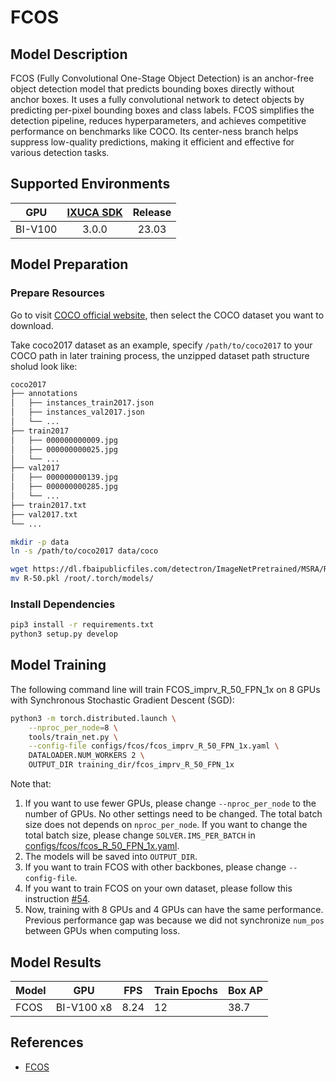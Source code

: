 # FCOS

## Model Description

FCOS (Fully Convolutional One-Stage Object Detection) is an anchor-free object detection model that predicts bounding
boxes directly without anchor boxes. It uses a fully convolutional network to detect objects by predicting per-pixel
bounding boxes and class labels. FCOS simplifies the detection pipeline, reduces hyperparameters, and achieves
competitive performance on benchmarks like COCO. Its center-ness branch helps suppress low-quality predictions, making
it efficient and effective for various detection tasks.

## Supported Environments

| GPU    | [IXUCA SDK](https://gitee.com/deep-spark/deepspark#%E5%A4%A9%E6%95%B0%E6%99%BA%E7%AE%97%E8%BD%AF%E4%BB%B6%E6%A0%88-ixuca) | Release |
| :----: | :----: | :----: |
| BI-V100 | 3.0.0     |  23.03  |

## Model Preparation

### Prepare Resources

Go to visit [COCO official website](https://cocodataset.org/#download), then select the COCO dataset you want to
download.

Take coco2017 dataset as an example, specify `/path/to/coco2017` to your COCO path in later training process, the
unzipped dataset path structure sholud look like:

```bash
coco2017
├── annotations
│   ├── instances_train2017.json
│   ├── instances_val2017.json
│   └── ...
├── train2017
│   ├── 000000000009.jpg
│   ├── 000000000025.jpg
│   └── ...
├── val2017
│   ├── 000000000139.jpg
│   ├── 000000000285.jpg
│   └── ...
├── train2017.txt
├── val2017.txt
└── ...
```

```bash
mkdir -p data
ln -s /path/to/coco2017 data/coco

wget https://dl.fbaipublicfiles.com/detectron/ImageNetPretrained/MSRA/R-50.pkl
mv R-50.pkl /root/.torch/models/
```

### Install Dependencies

```bash
pip3 install -r requirements.txt
python3 setup.py develop
```

## Model Training

The following command line will train FCOS_imprv_R_50_FPN_1x on 8 GPUs with Synchronous Stochastic Gradient Descent
(SGD):

```bash
python3 -m torch.distributed.launch \
    --nproc_per_node=8 \
    tools/train_net.py \
    --config-file configs/fcos/fcos_imprv_R_50_FPN_1x.yaml \
    DATALOADER.NUM_WORKERS 2 \
    OUTPUT_DIR training_dir/fcos_imprv_R_50_FPN_1x
```

Note that:

1) If you want to use fewer GPUs, please change `--nproc_per_node` to the number of GPUs. No other settings need to be
   changed. The total batch size does not depends on `nproc_per_node`. If you want to change the total batch size,
   please change `SOLVER.IMS_PER_BATCH` in [configs/fcos/fcos_R_50_FPN_1x.yaml](configs/fcos/fcos_R_50_FPN_1x.yaml).
2) The models will be saved into `OUTPUT_DIR`.
3) If you want to train FCOS with other backbones, please change `--config-file`.
4) If you want to train FCOS on your own dataset, please follow this instruction
   [#54](https://github.com/tianzhi0549/FCOS/issues/54#issuecomment-497558687).
5) Now, training with 8 GPUs and 4 GPUs can have the same performance. Previous performance gap was because we did not
   synchronize `num_pos` between GPUs when computing loss.

## Model Results

 | Model | GPU        | FPS  | Train Epochs | Box AP |
 |-------|------------|------|--------------|--------|
 | FCOS  | BI-V100 x8 | 8.24 | 12           | 38.7   |

## References

- [FCOS](https://github.com/tianzhi0549/FCOS)
